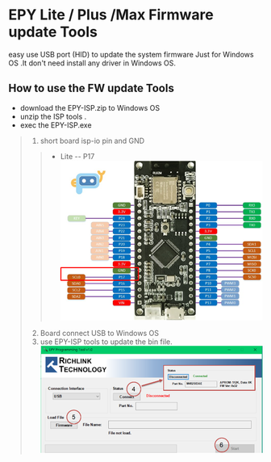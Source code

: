 # EPY Lite / Plus /Max Firmware update Tools
easy use USB port (HID) to update the system firmware 
Just for Windows OS .It don't need install any driver in Windows OS.

## How to use the FW update Tools 
* download the EPY-ISP.zip to Windows OS 
* unzip the ISP tools .
* exec the EPY-ISP.exe 
> 1. short board isp-io pin and GND  
> > * Lite -- P17 
![image](https://github.com/WrightWuTW/ePy-Lite/blob/main/Tools/Lite-ISP_pin.png)
> 2. Board connect USB to Windows OS
> 3. use EPY-ISP tools to update the bin file.
![image](https://github.com/WrightWuTW/ePy-Lite/blob/main/Tools/EPY-ISP.png)
